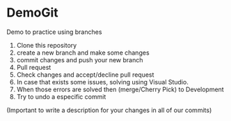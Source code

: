 # DemoGit
Demo to practice using branches

1. Clone this repository 
2. create a new branch and make some changes
3. commit changes and push your new branch
4. Pull request
5. Check changes and accept/decline pull request
6. In case that exists some issues, solving using Visual Studio.
7. When those errors are solved then (merge/Cherry Pick) to Development
8. Try to undo a especific commit

(Important to write a description for your changes in all of our commits)
